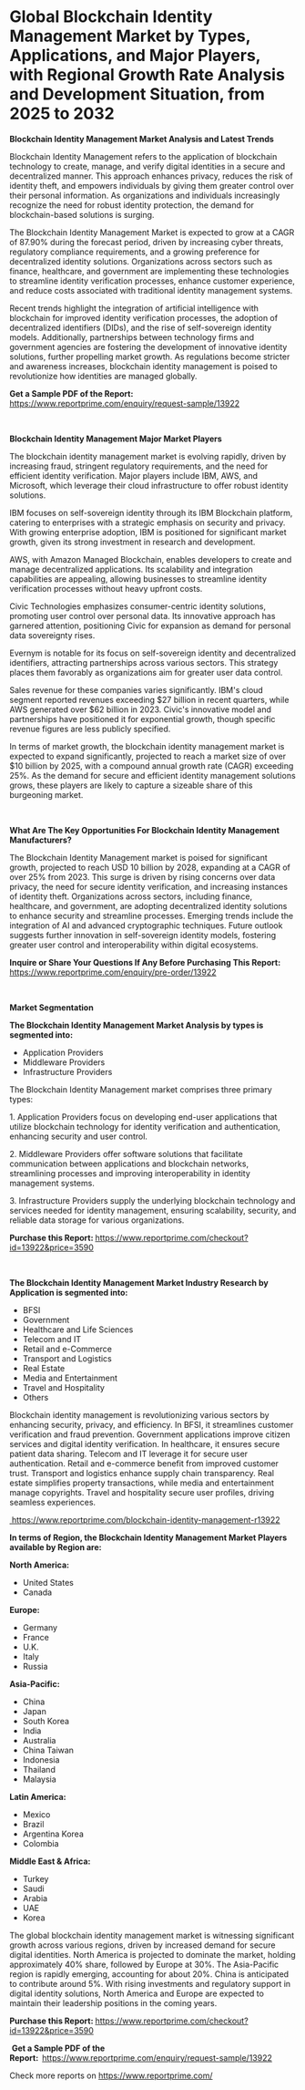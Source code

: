 <p><h1>Global Blockchain Identity Management Market by Types, Applications, and Major Players, with Regional Growth Rate Analysis and Development Situation, from 2025 to 2032</h1></p><p><strong>Blockchain Identity Management Market Analysis and Latest Trends</strong></p>
<p><p>Blockchain Identity Management refers to the application of blockchain technology to create, manage, and verify digital identities in a secure and decentralized manner. This approach enhances privacy, reduces the risk of identity theft, and empowers individuals by giving them greater control over their personal information. As organizations and individuals increasingly recognize the need for robust identity protection, the demand for blockchain-based solutions is surging.</p><p>The Blockchain Identity Management Market is expected to grow at a CAGR of 87.90% during the forecast period, driven by increasing cyber threats, regulatory compliance requirements, and a growing preference for decentralized identity solutions. Organizations across sectors such as finance, healthcare, and government are implementing these technologies to streamline identity verification processes, enhance customer experience, and reduce costs associated with traditional identity management systems.</p><p>Recent trends highlight the integration of artificial intelligence with blockchain for improved identity verification processes, the adoption of decentralized identifiers (DIDs), and the rise of self-sovereign identity models. Additionally, partnerships between technology firms and government agencies are fostering the development of innovative identity solutions, further propelling market growth. As regulations become stricter and awareness increases, blockchain identity management is poised to revolutionize how identities are managed globally.</p></p>
<p><strong>Get a Sample PDF of the Report:&nbsp;</strong> <a href="https://www.reportprime.com/enquiry/request-sample/13922?utm_campaign=3278&utm_medium=2&utm_source=Github&utm_content=ia&utm_term=20032025&utm_id=blockchain-identity-management">https://www.reportprime.com/enquiry/request-sample/13922</a></p>
<p>&nbsp;</p>
<p><strong>Blockchain Identity Management Major Market Players</strong></p>
<p><p>The blockchain identity management market is evolving rapidly, driven by increasing fraud, stringent regulatory requirements, and the need for efficient identity verification. Major players include IBM, AWS, and Microsoft, which leverage their cloud infrastructure to offer robust identity solutions. </p><p>IBM focuses on self-sovereign identity through its IBM Blockchain platform, catering to enterprises with a strategic emphasis on security and privacy. With growing enterprise adoption, IBM is positioned for significant market growth, given its strong investment in research and development.</p><p>AWS, with Amazon Managed Blockchain, enables developers to create and manage decentralized applications. Its scalability and integration capabilities are appealing, allowing businesses to streamline identity verification processes without heavy upfront costs.</p><p>Civic Technologies emphasizes consumer-centric identity solutions, promoting user control over personal data. Its innovative approach has garnered attention, positioning Civic for expansion as demand for personal data sovereignty rises.</p><p>Evernym is notable for its focus on self-sovereign identity and decentralized identifiers, attracting partnerships across various sectors. This strategy places them favorably as organizations aim for greater user data control.</p><p>Sales revenue for these companies varies significantly. IBM's cloud segment reported revenues exceeding $27 billion in recent quarters, while AWS generated over $62 billion in 2023. Civic's innovative model and partnerships have positioned it for exponential growth, though specific revenue figures are less publicly specified.</p><p>In terms of market growth, the blockchain identity management market is expected to expand significantly, projected to reach a market size of over $10 billion by 2025, with a compound annual growth rate (CAGR) exceeding 25%. As the demand for secure and efficient identity management solutions grows, these players are likely to capture a sizeable share of this burgeoning market.</p></p>
<p>&nbsp;</p>
<p><strong>What Are The Key Opportunities For Blockchain Identity Management Manufacturers?</strong></p>
<p><p>The Blockchain Identity Management market is poised for significant growth, projected to reach USD 10 billion by 2028, expanding at a CAGR of over 25% from 2023. This surge is driven by rising concerns over data privacy, the need for secure identity verification, and increasing instances of identity theft. Organizations across sectors, including finance, healthcare, and government, are adopting decentralized identity solutions to enhance security and streamline processes. Emerging trends include the integration of AI and advanced cryptographic techniques. Future outlook suggests further innovation in self-sovereign identity models, fostering greater user control and interoperability within digital ecosystems.</p></p>
<p><strong>Inquire or Share Your Questions If Any Before Purchasing This Report:</strong> <a href="https://www.reportprime.com/enquiry/pre-order/13922?utm_campaign=3278&utm_medium=2&utm_source=Github&utm_content=ia&utm_term=20032025&utm_id=blockchain-identity-management">https://www.reportprime.com/enquiry/pre-order/13922</a></p>
<p>&nbsp;</p>
<p><strong>Market Segmentation</strong></p>
<p><strong>The Blockchain Identity Management Market Analysis by types is segmented into:</strong></p>
<p><ul><li>Application Providers</li><li>Middleware Providers</li><li>Infrastructure Providers</li></ul></p>
<p><p>The Blockchain Identity Management market comprises three primary types: </p><p>1. Application Providers focus on developing end-user applications that utilize blockchain technology for identity verification and authentication, enhancing security and user control.</p><p>2. Middleware Providers offer software solutions that facilitate communication between applications and blockchain networks, streamlining processes and improving interoperability in identity management systems.</p><p>3. Infrastructure Providers supply the underlying blockchain technology and services needed for identity management, ensuring scalability, security, and reliable data storage for various organizations.</p></p>
<p><strong>Purchase this Report:&nbsp;</strong><a href="https://www.reportprime.com/checkout?id=13922&price=3590&utm_campaign=3278&utm_medium=2&utm_source=Github&utm_content=ia&utm_term=20032025&utm_id=blockchain-identity-management">https://www.reportprime.com/checkout?id=13922&price=3590</a></p>
<p>&nbsp;</p>
<p><strong>The Blockchain Identity Management Market Industry Research by Application is segmented into:</strong></p>
<p><ul><li>BFSI</li><li>Government</li><li>Healthcare and Life Sciences</li><li>Telecom and IT</li><li>Retail and e-Commerce</li><li>Transport and Logistics</li><li>Real Estate</li><li>Media and Entertainment</li><li>Travel and Hospitality</li><li>Others</li></ul></p>
<p><p>Blockchain identity management is revolutionizing various sectors by enhancing security, privacy, and efficiency. In BFSI, it streamlines customer verification and fraud prevention. Government applications improve citizen services and digital identity verification. In healthcare, it ensures secure patient data sharing. Telecom and IT leverage it for secure user authentication. Retail and e-commerce benefit from improved customer trust. Transport and logistics enhance supply chain transparency. Real estate simplifies property transactions, while media and entertainment manage copyrights. Travel and hospitality secure user profiles, driving seamless experiences.</p></p>
<p><a href="https://www.reportprime.com/blockchain-identity-management-r13922?utm_campaign=3278&utm_medium=2&utm_source=Github&utm_content=ia&utm_term=20032025&utm_id=blockchain-identity-management">&nbsp;https://www.reportprime.com/blockchain-identity-management-r13922</a></p>
<p><strong>In terms of Region, the Blockchain Identity Management Market Players available by Region are:</strong></p>
<p>
    <p> <strong> North America: </strong>
        <ul>
            <li>United States</li>
            <li>Canada</li>
        </ul>
        </p> 
    <p> <strong> Europe: </strong>
        <ul>
            <li>Germany</li>
            <li>France</li>
            <li>U.K.</li>
            <li>Italy</li>
            <li>Russia</li>
        </ul>
        </p> 
    <p> <strong> Asia-Pacific: </strong>
        <ul>
            <li>China</li>
            <li>Japan</li>
            <li>South Korea</li>
            <li>India</li>
            <li>Australia</li>
            <li>China Taiwan</li>
            <li>Indonesia</li>
            <li>Thailand</li>
            <li>Malaysia</li>
        </ul>
        </p> 
    <p> <strong> Latin America: </strong>
        <ul>
            <li>Mexico</li>
            <li>Brazil</li>
            <li>Argentina Korea</li>
            <li>Colombia</li>
        </ul>
        </p> 
    <p> <strong> Middle East & Africa: </strong>
        <ul>
            <li>Turkey</li>
            <li>Saudi</li>
            <li>Arabia</li>
            <li>UAE</li>
            <li>Korea</li>
        </ul>
    </p>
    </p>
<p><p>The global blockchain identity management market is witnessing significant growth across various regions, driven by increased demand for secure digital identities. North America is projected to dominate the market, holding approximately 40% share, followed by Europe at 30%. The Asia-Pacific region is rapidly emerging, accounting for about 20%. China is anticipated to contribute around 5%. With rising investments and regulatory support in digital identity solutions, North America and Europe are expected to maintain their leadership positions in the coming years.</p></p>
<p><strong>Purchase this Report: </strong><a href="https://www.reportprime.com/checkout?id=13922&price=3590&utm_campaign=3278&utm_medium=2&utm_source=Github&utm_content=ia&utm_term=20032025&utm_id=blockchain-identity-management">https://www.reportprime.com/checkout?id=13922&price=3590</a></p>
<p>&nbsp;<strong>Get a Sample PDF of the Report:&nbsp;&nbsp;</strong><a href="https://www.reportprime.com/enquiry/request-sample/13922?utm_campaign=3278&utm_medium=2&utm_source=Github&utm_content=ia&utm_term=20032025&utm_id=blockchain-identity-management">https://www.reportprime.com/enquiry/request-sample/13922</a></p>
<p><strong></strong></p>
<p>Check more reports on <a href="https://www.reportprime.com/?utm_campaign=3278&utm_medium=2&utm_source=Github&utm_content=ia&utm_term=20032025&utm_id=blockchain-identity-management">https://www.reportprime.com/</a></p>